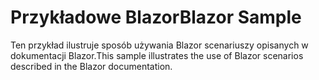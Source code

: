 # <a name="blazor-sample"></a><span data-ttu-id="5b381-101">Przykładowe Blazor</span><span class="sxs-lookup"><span data-stu-id="5b381-101">Blazor Sample</span></span>

<span data-ttu-id="5b381-102">Ten przykład ilustruje sposób używania Blazor scenariuszy opisanych w dokumentacji Blazor.</span><span class="sxs-lookup"><span data-stu-id="5b381-102">This sample illustrates the use of Blazor scenarios described in the Blazor documentation.</span></span>
